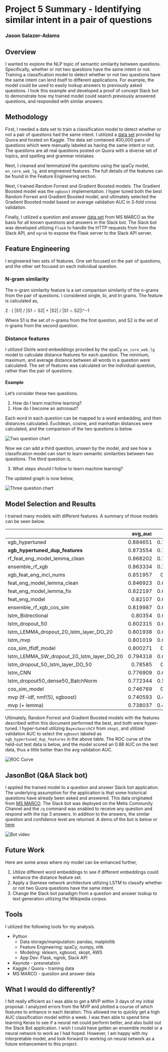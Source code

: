 # Project 5 Summary - Identifying similar intent in a pair of questions

### Jason Salazer-Adams

## Overview

I wanted to explore the NLP topic of semantic similarity between questions. Specifically, whether or not two questions have the same intent or not.  Training a classification model to detect whether or not two questions have the same intent can lend itself to different applications. For example, the model could be used to easily lookup answers to previously asked questions. I took this example and developed a proof of concept Slack bot to demonstrate how my trained model could search previously answered questions, and responded with similar answers.

## Methodology

First, I needed a data set to train a classification model to detect whether or not a pair of questions had the same intent. I utilized a [data set](https://www.kaggle.com/c/quora-question-pairs) provided by Quora and hosted on Kaggle. The data set contained 400,000 pairs of questions which were manually labeled as having the same intent or not. The questions are all real questions posted on Quora with a diverse set of topics, and spelling and grammar mistakes.

Next, I cleaned and lemmatized the questions using the spaCy model, `en_core_web_lg`, and engineered features. The full details of the features can be found in the Feature Engineering section.

Next, I trained Random Forrest and Gradient Boosted models. The Gradient Boosted model was the `xgboost` implementation. I hyper tuned both the best Random Forrest and Gradient Boosted model, and ultimately selected the Gradient Boosted model based on average validation AUC in 3-fold cross validation.

Finally, I utilized a question and answer [data set](http://www.msmarco.org/dataset.aspx) from MS MARCO as the basis for all known questions and answers in the Slack bot. The Slack bot was developed utilizing `Flask` to handle the HTTP requests from from the Slack API, and `ngrok` to expose the Flask server to the Slack API server.  

## Feature Engineering

I engineered two sets of features. One set focused on the pair of questions, and the other set focused on each individual question.

### N-gram similarity

The n-gram similarity feature is a set comparison similarity of the n-grams from the pair of questions. I considered single, bi, and tri grams. The feature is calculated as,

2 · ( |S1| / |S1 ∩ S2| + |S2| / |S1 ∩ S2|)^−1

Where S1 is the set of n-grams from the first question, and S2 is the set of n-grams from the second question.

### Distance features

I utilized GloVe word embeddings provided by the spaCy `en_core_web_lg` model to calculate distance features for each question. The minimum, maximum, and average distance between all words in a question were calculated. The set of features was calculated on the individual question, rather than the pair of questions. 

#### Example

Let’s consider these two questions.

1. How do I learn machine learning?
2. How do I become an astronaut?

Each word in each question can be mapped to a word embedding, and then distances calculated. Euclidean, cosine, and manhattan distances were calculated, and the comparison of the two questions is below.

![Two question chart](img/two_question_bar_chart.png)

Now we can add a third question, unseen by the model, and see how a classification model can start to learn semantic similarities between two questions. The third question is,

3. What steps should I follow to learn machine learning?

The updated graph is now below,

![Three question chart](img/three_question_bar_chart.png)

## Model Selection and Results

I trained many models with different features. A summary of those models can be seen below.

|                                           |   avg_auc |   avg_f1 |
|:------------------------------------------|----------:|---------:|
| xgb_hypertuned                            |  0.884651 | 0.729187 |
| **xgb_hypertuned_dup_features**               |  0.873554 | 0.713308 |
| rf_feat_eng_model_lemma_clean             |  0.868202 | 0.705774 |
| ensemble_rf_xgb                           |  0.863334 | 0.702935 |
| xgb_feat_eng_incl_nums                    |  0.851957 | 0.69159  |
| feat_eng_model_lemma_clean                |  0.846923 | 0.684044 |
| feat_eng_model_lemma_fix                  |  0.822197 | 0.642201 |
| feat_eng_model                            |  0.82107  | 0.640434 |
| ensemble_rf_xgb_cos_sim                   |  0.819987 | 0.636128 |
| lstm_Bidrectional                         |  0.80354  | 0.632158 |
| lstm_dropout_50                           |  0.802315 | 0.638877 |
| lstm_LEMMA_dropout_20_lstm_layer_DO_20    |  0.801938 | 0.624349 |
| lstm_mvp                                  |  0.801019 | 0.637183 |
| cos_sim_tfidf_model                       |  0.800271 | 0.59901  |
| lstm_LEMMA_SW_dropout_20_lstm_layer_DO_20 |  0.794318 | 0.622797 |
| lstm_dropout_50_lstm_layer_DO_50          |  0.78585  | 0.61836  |
| lstm_CNN                                  |  0.776909 | 0.607373 |
| lstm_dropout50_dense50_BatchNorm          |  0.772344 | 0.573654 |
| cos_sim_model                             |  0.746769 | 0.53212  |
| mvp (tf-idf, nmf(5), xgboost)             |  0.740593 | 0.487325 |
| mvp (+ lemma)                             |  0.738037 | 0.485464 |

Ultimately, Random Forrest and Gradient Boosted models with the features described within this document performed the best, and both were hyper-tuned. I hyper-tuned utilizing `BayesSearchCV` from `skopt`, and utilized validation AUC to select the `xgboost` labeled as `xgb_hypertuned_dup_features` in the above table. The ROC curve of the held-out test data is below, and the model scored an 0.88 AUC on the test data, thus a little better than the avg validation AUC.

![ROC Curve](img/roc_curve.png)

## JasonBot (Q&A Slack bot)

I applied the trained model to a question and answer Slack bot application. The underlying assumption for the application is that some historical questions have already been asked and answered. This data originated from [MS MARCO](http://www.msmarco.org/dataset.aspx). The Slack bot was deployed on the Metis Community Channel and the `/q` command was enabled to receive any question and respond with the top 3 answers. In addition to the answers, the similar question and confidence level are returned. A demo of the bot is below or [here](img/jason_bot_demo.mp4)

![Bot video](img/jason_bot_video.gif)

## Future Work

Here are some areas where my model can be enhanced further,

1. Utilize different word embeddings to see if different embeddings could enhance the distance feature set.
2. Apply a Siamese network architecture utilizing LSTM to classify whether or not two Quora questions have the same intent.
3. Change the Slack bot paradigm from a question and answer lookup to text generation utilizing the Wikipedia corpus.

## Tools

I utilized the following tools for my analysis.

* Python
  * Data storage/manipulation: pandas, matplotlib
  * Feature Engineering: spaCy, numpy, nltk
  * Modeling: sklearn, xgboost, skopt, AWS
  * App Dev: Flask, ngrok, Slack API
* Keynote - presnetation
* Kaggle / Quora - training data
* MS MARCO - question and answer data

## What I would do differently?

I felt really efficient as I was able to get a MVP within 3 days of my initial proposal. I analyzed errors from the MVP and plotted a course of which features to enhance in each iteration. This allowed me to quickly get a high AUC classification model within a week. I was then able to spend time learning Keras to see if a neural net could perform better, and also build out the Slack Bot application. I wish I could have gotten an ensemble model or a neural network to work as I had hoped. However, I am happy with my interpretable model, and look forward to working on neural network as a future enhancement to this project. 
